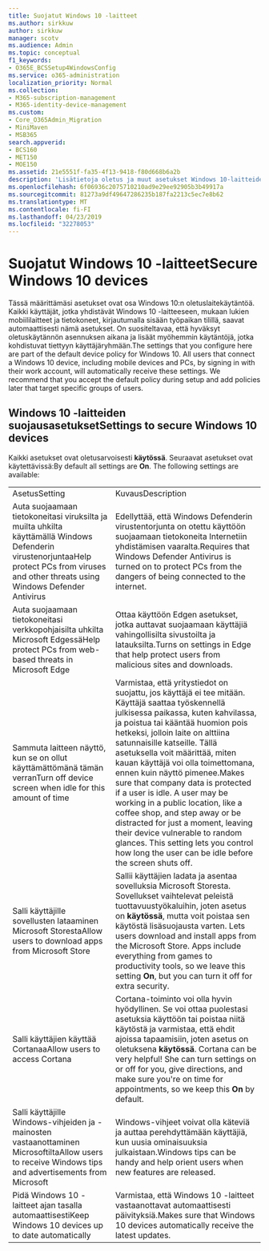 ```yaml
---
title: Suojatut Windows 10 -laitteet
ms.author: sirkkuw
author: sirkkuw
manager: scotv
ms.audience: Admin
ms.topic: conceptual
f1_keywords:
- O365E_BCSSetup4WindowsConfig
ms.service: o365-administration
localization_priority: Normal
ms.collection:
- M365-subscription-management
- M365-identity-device-management
ms.custom:
- Core_O365Admin_Migration
- MiniMaven
- MSB365
search.appverid:
- BCS160
- MET150
- MOE150
ms.assetid: 21e5551f-fa35-4f13-9418-f80d668b6a2b
description: 'Lisätietoja oletus ja muut asetukset Windows 10-laitteiden suojaamiseen. '
ms.openlocfilehash: 6f06936c2075710210ad9e29ee92905b3b49917a
ms.sourcegitcommit: 81273a9df49647286235b187fa2213c5ec7e8b62
ms.translationtype: MT
ms.contentlocale: fi-FI
ms.lasthandoff: 04/23/2019
ms.locfileid: "32278053"
---
```

# <a name="secure-windows-10-devices"></a><span data-ttu-id="8abff-103">Suojatut Windows 10 -laitteet</span><span class="sxs-lookup"><span data-stu-id="8abff-103">Secure Windows 10 devices</span></span>

<span data-ttu-id="8abff-p101">Tässä määrittämäsi asetukset ovat osa Windows 10:n oletuslaitekäytäntöä. Kaikki käyttäjät, jotka yhdistävät Windows 10 -laitteeseen, mukaan lukien mobiililaitteet ja tietokoneet, kirjautumalla sisään työpaikan tilillä, saavat automaattisesti nämä asetukset. On suositeltavaa, että hyväksyt oletuskäytännön asennuksen aikana ja lisäät myöhemmin käytäntöjä, jotka kohdistuvat tiettyyn käyttäjäryhmään.</span><span class="sxs-lookup"><span data-stu-id="8abff-p101">The settings that you configure here are part of the default device policy for Windows 10. All users that connect a Windows 10 device, including mobile devices and PCs, by signing in with their work account, will automatically receive these settings. We recommend that you accept the default policy during setup and add policies later that target specific groups of users.</span></span>
  
## <a name="settings-to-secure-windows-10-devices"></a><span data-ttu-id="8abff-107">Windows 10 -laitteiden suojausasetukset</span><span class="sxs-lookup"><span data-stu-id="8abff-107">Settings to secure Windows 10 devices</span></span>

<span data-ttu-id="8abff-p102">Kaikki asetukset ovat oletusarvoisesti **käytössä**. Seuraavat asetukset ovat käytettävissä:</span><span class="sxs-lookup"><span data-stu-id="8abff-p102">By default all settings are **On**. The following settings are available:</span></span>
  
|||
|:-----|:-----|
|<span data-ttu-id="8abff-110">Asetus</span><span class="sxs-lookup"><span data-stu-id="8abff-110">Setting</span></span>  <br/> |<span data-ttu-id="8abff-111">Kuvaus</span><span class="sxs-lookup"><span data-stu-id="8abff-111">Description</span></span>  <br/> |
|<span data-ttu-id="8abff-112">Auta suojaamaan tietokoneitasi viruksilta ja muilta uhkilta käyttämällä Windows Defenderin virustenorjuntaa</span><span class="sxs-lookup"><span data-stu-id="8abff-112">Help protect PCs from viruses and other threats using Windows Defender Antivirus</span></span>  <br/> |<span data-ttu-id="8abff-113">Edellyttää, että Windows Defenderin virustentorjunta on otettu käyttöön suojaamaan tietokoneita Internetiin yhdistämisen vaaralta.</span><span class="sxs-lookup"><span data-stu-id="8abff-113">Requires that Windows Defender Antivirus is turned on to protect PCs from the dangers of being connected to the internet.</span></span>  <br/> |
|<span data-ttu-id="8abff-114">Auta suojaamaan tietokoneitasi verkkopohjaisilta uhkilta Microsoft Edgessä</span><span class="sxs-lookup"><span data-stu-id="8abff-114">Help protect PCs from web-based threats in Microsoft Edge</span></span>  <br/> |<span data-ttu-id="8abff-115">Ottaa käyttöön Edgen asetukset, jotka auttavat suojaamaan käyttäjiä vahingollisilta sivustoilta ja latauksilta.</span><span class="sxs-lookup"><span data-stu-id="8abff-115">Turns on settings in Edge that help protect users from malicious sites and downloads.</span></span>  <br/> |
|<span data-ttu-id="8abff-116">Sammuta laitteen näyttö, kun se on ollut käyttämättömänä tämän verran</span><span class="sxs-lookup"><span data-stu-id="8abff-116">Turn off device screen when idle for this amount of time</span></span>  <br/> |<span data-ttu-id="8abff-p103">Varmistaa, että yritystiedot on suojattu, jos käyttäjä ei tee mitään. Käyttäjä saattaa työskennellä julkisessa paikassa, kuten kahvilassa, ja poistua tai kääntää huomion pois hetkeksi, jolloin laite on alttiina satunnaisille katseille. Tällä asetuksella voit määrittää, miten kauan käyttäjä voi olla toimettomana, ennen kuin näyttö pimenee.</span><span class="sxs-lookup"><span data-stu-id="8abff-p103">Makes sure that company data is protected if a user is idle. A user may be working in a public location, like a coffee shop, and step away or be distracted for just a moment, leaving their device vulnerable to random glances. This setting lets you control how long the user can be idle before the screen shuts off.</span></span>  <br/> |
|<span data-ttu-id="8abff-120">Salli käyttäjille sovellusten lataaminen Microsoft Storesta</span><span class="sxs-lookup"><span data-stu-id="8abff-120">Allow users to download apps from Microsoft Store</span></span>  <br/> |<span data-ttu-id="8abff-p104">Sallii käyttäjien ladata ja asentaa sovelluksia Microsoft Storesta. Sovellukset vaihtelevat peleistä tuottavuustyökaluihin, joten asetus on **käytössä**, mutta voit poistaa sen käytöstä lisäsuojausta varten.  </span><span class="sxs-lookup"><span data-stu-id="8abff-p104">Lets users download and install apps from the Microsoft Store. Apps include everything from games to productivity tools, so we leave this setting **On**, but you can turn it off for extra security.  </span></span><br/> |
|<span data-ttu-id="8abff-123">Salli käyttäjien käyttää Cortanaa</span><span class="sxs-lookup"><span data-stu-id="8abff-123">Allow users to access Cortana</span></span>  <br/> |<span data-ttu-id="8abff-p105">Cortana-toiminto voi olla hyvin hyödyllinen. Se voi ottaa puolestasi asetuksia käyttöön tai poistaa niitä käytöstä ja varmistaa, että ehdit ajoissa tapaamisiin, joten asetus on oletuksena **käytössä**.  </span><span class="sxs-lookup"><span data-stu-id="8abff-p105">Cortana can be very helpful! She can turn settings on or off for you, give directions, and make sure you're on time for appointments, so we keep this **On** by default.  </span></span><br/> |
|<span data-ttu-id="8abff-126">Salli käyttäjille Windows-vihjeiden ja -mainosten vastaanottaminen Microsoftilta</span><span class="sxs-lookup"><span data-stu-id="8abff-126">Allow users to receive Windows tips and advertisements from Microsoft</span></span>  <br/> |<span data-ttu-id="8abff-127">Windows-vihjeet voivat olla käteviä ja auttaa perehdyttämään käyttäjiä, kun uusia ominaisuuksia julkaistaan.</span><span class="sxs-lookup"><span data-stu-id="8abff-127">Windows tips can be handy and help orient users when new features are released.</span></span>  <br/> |
|<span data-ttu-id="8abff-128">Pidä Windows 10 -laitteet ajan tasalla automaattisesti</span><span class="sxs-lookup"><span data-stu-id="8abff-128">Keep Windows 10 devices up to date automatically</span></span>  <br/> |<span data-ttu-id="8abff-129">Varmistaa, että Windows 10 -laitteet vastaanottavat automaattisesti päivityksiä.</span><span class="sxs-lookup"><span data-stu-id="8abff-129">Makes sure that Windows 10 devices automatically receive the latest updates.</span></span>  <br/> |
   

